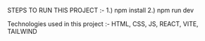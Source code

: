 STEPS TO RUN THIS PROJECT :- 
    1.) npm install
    2.) npm run dev
    
Technologies used in this project :- HTML, CSS, JS, REACT, VITE, TAILWIND
